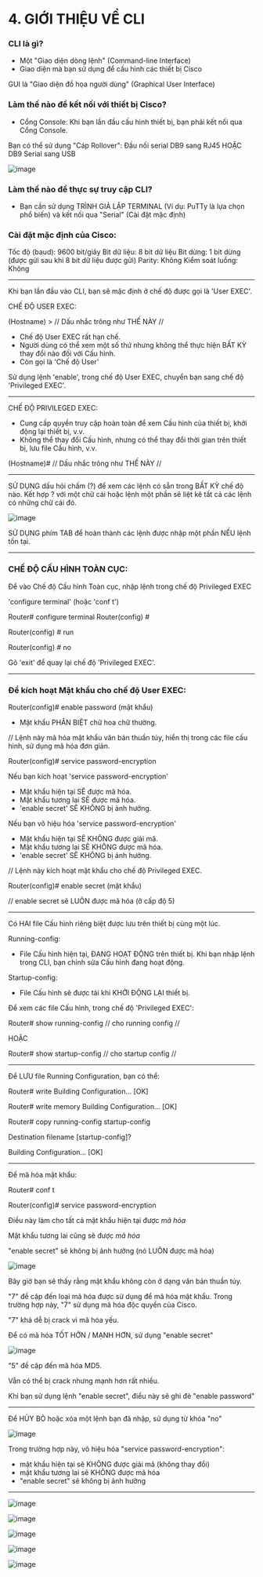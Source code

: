 # 4. GIỚI THIỆU VỀ CLI

### CLI là gì?

- Một "Giao diện dòng lệnh" (Command-line Interface)
- Giao diện mà bạn sử dụng để cấu hình các thiết bị Cisco

GUI là "Giao diện đồ họa người dùng" (Graphical User Interface)

### Làm thế nào để kết nối với thiết bị Cisco?

- Cổng Console: Khi bạn lần đầu cấu hình thiết bị, bạn phải kết nối qua Cổng Console.

Bạn có thể sử dụng "Cáp Rollover": Đầu nối serial DB9 sang RJ45 HOẶC DB9 Serial sang USB

![image](https://github.com/psaumur/CCNA/assets/106411237/0527c007-d607-4bef-8ce1-7b18a177614d)

### Làm thế nào để thực sự truy cập CLI?

- Bạn cần sử dụng TRÌNH GIẢ LẬP TERMINAL (Ví dụ: PuTTy là lựa chọn phổ biến) và kết nối qua "Serial" (Cài đặt mặc định)

### Cài đặt mặc định của Cisco:

Tốc độ (baud): 9600 bit/giây
Bit dữ liệu: 8 bit dữ liệu
Bit dừng: 1 bit dừng (được gửi sau khi 8 bit dữ liệu được gửi)
Parity: Không
Kiểm soát luồng: Không

---

Khi bạn lần đầu vào CLI, bạn sẽ mặc định ở chế độ được gọi là 'User EXEC'.

CHẾ ĐỘ USER EXEC:

(Hostname) >		// Dấu nhắc trông như THẾ NÀY //

- Chế độ User EXEC rất hạn chế.
- Người dùng có thể xem một số thứ nhưng không thể thực hiện BẤT KỲ thay đổi nào đối với Cấu hình.
- Còn gọi là 'Chế độ User'

Sử dụng lệnh 'enable', trong chế độ User EXEC, chuyển bạn sang chế độ 'Privileged EXEC'.

---

CHẾ ĐỘ PRIVILEGED EXEC:

- Cung cấp quyền truy cập hoàn toàn để xem Cấu hình của thiết bị, khởi động lại thiết bị, v.v.
- Không thể thay đổi Cấu hình, nhưng có thể thay đổi thời gian trên thiết bị, lưu file Cấu hình, v.v.

(Hostname)#		// Dấu nhắc trông như THẾ NÀY //

---

SỬ DỤNG dấu hỏi chấm (?) để xem các lệnh có sẵn trong BẤT KỲ chế độ nào. Kết hợp ? với một chữ cái hoặc lệnh một phần sẽ liệt kê tất cả các lệnh có những chữ cái đó.

![image](https://github.com/psaumur/CCNA/assets/106411237/52454e6f-d5b1-45f0-9a50-e412d356f6d2)

SỬ DỤNG phím TAB để hoàn thành các lệnh được nhập một phần NẾU lệnh tồn tại.

---

### CHẾ ĐỘ CẤU HÌNH TOÀN CỤC:

Để vào Chế độ Cấu hình Toàn cục, nhập lệnh trong chế độ Privileged EXEC

'configure terminal' (hoặc 'conf t')

Router# configure terminal
Router(config) #		

Router(config) # run 

Router(config) # no 

Gõ 'exit' để quay lại chế độ 'Privileged EXEC'.

---

### Để kích hoạt Mật khẩu cho chế độ User EXEC:

Router(config)# enable password (mật khẩu)

- Mật khẩu PHÂN BIỆT chữ hoa chữ thường.

// Lệnh này mã hóa mật khẩu văn bản thuần túy, hiển thị trong các file cấu hình, sử dụng mã hóa đơn giản.

Router(config)# service password-encryption

Nếu bạn kích hoạt 'service password-encryption'

- Mật khẩu hiện tại SẼ được mã hóa.
- Mật khẩu tương lai SẼ được mã hóa.
- 'enable secret' SẼ KHÔNG bị ảnh hưởng.

Nếu bạn vô hiệu hóa 'service password-encryption'

- Mật khẩu hiện tại SẼ KHÔNG được giải mã.
- Mật khẩu tương lai SẼ KHÔNG được mã hóa.
- 'enable secret' SẼ KHÔNG bị ảnh hưởng.

// Lệnh này kích hoạt mật khẩu cho chế độ Privileged EXEC.

Router(config)# enable secret (mật khẩu)

// enable secret sẽ LUÔN được mã hóa (ở cấp độ 5)

---

Có HAI file Cấu hình riêng biệt được lưu trên thiết bị cùng một lúc.

Running-config:

- File Cấu hình hiện tại, ĐANG HOẠT ĐỘNG trên thiết bị. Khi bạn nhập lệnh trong CLI, bạn chỉnh sửa Cấu hình đang hoạt động.

Startup-config:

- File Cấu hình sẽ được tải khi KHỞI ĐỘNG LẠI thiết bị.

Để xem các file Cấu hình, trong chế độ 'Privileged EXEC':

Router# show running-config // cho running config //

HOẶC

Router# show startup-config // cho startup config //

---

Để LƯU file Running Configuration, bạn có thể:

Router# write
Building Configuration...
[OK]

Router# write memory
Building Configuration...
[OK]

Router# copy running-config startup-config

Destination filename [startup-config]?

Building Configuration...
[OK]

---

Để mã hóa mật khẩu:

Router# conf t

Router(config)# service password-encryption

Điều này làm cho tất cả mật khẩu hiện tại được *mã hóa*

Mật khẩu tương lai cũng sẽ được *mã hóa*

"enable secret" sẽ không bị ảnh hưởng (nó LUÔN được mã hóa)

![image](https://github.com/psaumur/CCNA/assets/106411237/09c841fe-b5c0-4683-9082-baf060e24c03)

Bây giờ bạn sẽ thấy rằng mật khẩu không còn ở dạng văn bản thuần túy.

"7" đề cập đến loại mã hóa được sử dụng để mã hóa mật khẩu. Trong trường hợp này, "7" sử dụng mã hóa độc quyền của Cisco.

"7" khá dễ bị crack vì mã hóa yếu.

Để có mã hóa TỐT HỠN / MẠNH HƠN, sử dụng "enable secret"

![image](https://github.com/psaumur/CCNA/assets/106411237/346f3015-9211-47a9-888f-4e02a013a728)

"5" đề cập đến mã hóa MD5.

Vẫn có thể bị crack nhưng mạnh hơn rất nhiều.

Khi bạn sử dụng lệnh "enable secret", điều này sẽ ghi đè "enable password"

---

Để HỦY BỎ hoặc xóa một lệnh bạn đã nhập, sử dụng từ khóa "no"

![image](https://github.com/psaumur/CCNA/assets/106411237/2978d101-08d4-4ee3-8995-f36aa1c47d15)

Trong trường hợp này, vô hiệu hóa "service password-encryption":

- mật khẩu hiện tại sẽ KHÔNG được giải mã (không thay đổi)
- mật khẩu tương lai sẽ KHÔNG được mã hóa
- "enable secret" sẽ không bị ảnh hưởng

---

![image](https://github.com/psaumur/CCNA/assets/106411237/e16966a3-674a-4376-bdab-2c06e3659e5f)

![image](https://github.com/psaumur/CCNA/assets/106411237/e449e074-bf4c-40f1-a61e-0442ad83f284)

![image](https://github.com/psaumur/CCNA/assets/106411237/4c1bdf58-7de6-4074-8189-1573a174474c)

![image](https://github.com/psaumur/CCNA/assets/106411237/e7771e65-5ed5-406d-9751-76520713210c)

![image](https://github.com/psaumur/CCNA/assets/106411237/5f7357d4-f44b-4a61-a24c-86f3368f30f7)
